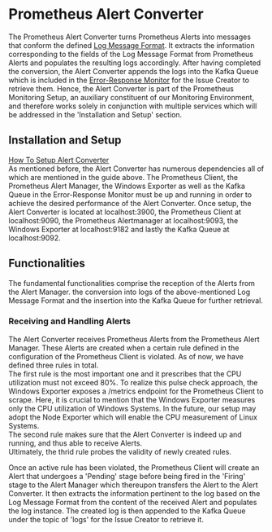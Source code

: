 # Prometheus Alert Converter

The Prometheus Alert Converter turns Prometheus Alerts into messages that conform the defined [Log Message Format](https://github.com/ccims/logging-message-format/blob/dev/src/logging-message-format.ts). It extracts the information corresponding to the fields of the Log Message Format from Prometheus Alerts and populates the resulting logs accordingly. After having completed the conversion, the Alert Converter appends the logs into the Kafka Queue which is included in the [Error-Response Monitor](https://ccims.github.io/overview-and-documentation/error-response-monitor) for the Issue Creator to retrieve them. Hence, the Alert Converter is part of the Prometheus Monitoring Setup, an auxiliary constituent of our Monitoring Environment, and therefore works solely in conjunction with multiple services which will be addressed in the 'Installation and Setup' section.

## Installation and Setup 

[How To Setup Alert Converter](https://github.com/ccims/Prometheus-Alert-Converter/blob/dev/README.md) \
As mentioned before, the Alert Converter has numerous dependencies all of which are mentioned in the guide above. The Prometheus Client, the Prometheus Alert Manager, the Windows Exporter as well as the Kafka Queue in the Error-Response Monitor must be up and running in order to achieve the desired performance of the Alert Converter.
Once setup, the Alert Converter is located at localhost:3900, the Prometheus Client at localhost:9090, the Prometheus Alertmanager at localhost:9093, the Windows Exporter at localhost:9182 and lastly the Kafka Queue at localhost:9092.

## Functionalities

The fundamental functionalities comprise the reception of the Alerts from the Alert Manager. the conversion into logs of the above-mentioned Log Message Format and the insertion into the Kafka Queue for further retrieval. 

### Receiving and Handling Alerts
The Alert Converter receives Prometheus Alerts from the Prometheus Alert Manager. These Alerts are created when a certain rule defined in the configuration of the Prometheus Client is violated. As of now, we have defined three rules in total. \
The first rule is the most important one and it prescribes that the CPU utilization must not exceed 80%. To realize this pulse check approach, the Windows Exporter exposes a /metrics endpoint for the Prometheus Client to scrape. Here, it is crucial to mention that the Windows Exporter measures only the CPU utilization of Windows Systems. In the future, our setup may adopt the Node Exporter which will enable the CPU measurement of Linux Systems. \
The second rule makes sure that the Alert Converter is indeed up and running, and thus able to receive Alerts. \
Ultimately, the thrid rule probes the validity of newly created rules. 

Once an active rule has been violated, the Prometheus Client will create an Alert that undergoes a 'Pending' stage before being fired in the 'Firing' stage to the Alert Manager which thereupon transfers the Alert to the Alert Converter. It then extracts the information pertinent to the log based on the Log Message Format from the content of the received Alert and populates the log instance. The created log is then appended to the Kafka Queue under the topic of 'logs' for the Issue Creator to retrieve it.

